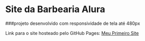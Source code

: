 # Site da Barbearia Alura 

###projeto desenvolvido com responsividade de tela até 480px
 
Link para o site hosteado pelo GitHub Pages: <a href="https://otavio-magalhaes.github.io/Projeto-site-responsivo/" target="_blank">Meu Primeiro Site</a>
